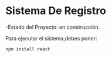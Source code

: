 <h1>Sistema De Registro</h1>

-Estado del Proyecto: en construcción.

Para ejecutar el sistema,debes poner:

```npm install react```
